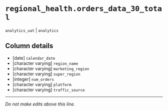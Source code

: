 # `regional_health.orders_data_30_total`
`analytics_uat` | `analytics`

## Column details
* [date]      `calendar_date`
* [character varying] `region_name`
* [character varying] `marketing_region`
* [character varying] `super_region`
* [integer]   `num_orders`
* [character varying] `platform`
* [character varying] `traffic_source`

-------------------------------------------------------------------------------
*Do not make edits above this line.*
